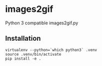 # images2gif

Python 3 compatible images2gif.py

## Installation
```
virtualenv --python=`which python3` .venv
source .venv/bin/activate
pip install -e .
```
